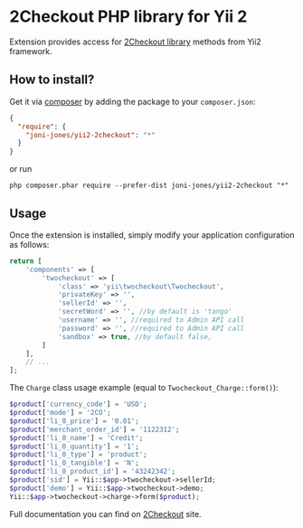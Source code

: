2Checkout PHP library for Yii 2
=====================================

Extension provides access for [2Checkout library](https://github.com/2Checkout/2checkout-php) methods from Yii2 framework.

How to install?
---------------

Get it via [composer](http://getcomposer.org/) by adding the package to your `composer.json`:

```json
{
  "require": {
    "joni-jones/yii2-2checkout": "*"
  }
}
```

or run

```
php composer.phar require --prefer-dist joni-jones/yii2-2checkout "*"
```

Usage
-----

Once the extension is installed, simply modify your application configuration as follows:

```php
return [
    'components' => [
        'twocheckout' => [
            'class' => 'yii\twocheckout\Twocheckout',
            'privateKey' => '',
            'sellerId' => '',
            'secretWord' => '', //by default is 'tango'
            'username' => '', //required to Admin API call
            'password' => '', //required to Admin API call
            'sandbox' => true, //by default false,
        ]
    ],
    // ...
];
```

The `Charge` class usage example (equal to `Twocheckout_Charge::form()`):

```php
$product['currency_code'] = 'USD';
$product['mode'] = '2CO';
$product['li_0_price'] = '0.01';
$product['merchant_order_id'] = '1122312';
$product['li_0_name'] = 'Credit';
$product['li_0_quantity'] = '1';
$product['li_0_type'] = 'product';
$product['li_0_tangible'] = 'N';
$product['li_0_product_id'] = '43242342';
$product['sid'] = Yii::$app->twocheckout->sellerId;
$product['demo'] = Yii::$app->twocheckout->demo;
Yii::$app->twocheckout->charge->form($product);
```

Full documentation you can find on [2Checkout](https://www.2checkout.com/documentation/libraries/php) site.